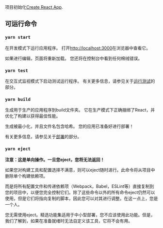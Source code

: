 项目初始化[Create React App](https://github.com/facebook/create-react-app).

## 可运行命令


### `yarn start`

在开发模式下运行应用程序。
打开[http://localhost:3000](http://localhost:3000)在浏览器中查看它。

如果进行编辑，页面将重新加载。
您还将在控制台中看到任何棉绒错误。


### `yarn test`

在交互式监视模式下启动测试运行程序。
有关更多信息，请参见关于[运行测试](https://facebook.github.io/create-react-app/docs/running-tests)的部分。

### `yarn build`

生成用于生产的应用程序到build文件夹。
它在生产模式下正确捆绑了React，并优化了构建以获得最佳性能。

生成被最小化，并且文件名包含哈希。
您的应用已准备好进行部署！

有关更多信息，请参见关于[部署](https://facebook.github.io/create-react-app/docs/deployment)的部分。

### `yarn eject`

**注意：这是单向操作。一旦您eject，您将无法返回！**

如果您对构建工具和配置选择不满意，则可以eject随时进行。此命令将从项目中删除单个构建依赖项。

而是将所有配置文件和传递依赖项（Webpack，Babel，ESLint等）直接复制到您的项目中，以便您完全控制它们。除了这些命令以外的所有命令eject仍然可以使用，但是它们将指向复制的脚本，因此您可以对其进行调整。在这一点上，您是一个人。

您无需使用eject。精选功能集适用于中小型部署，您不应该使用此功能。但是，我们了解到，如果在准备就绪时无法自定义该工具，它将不会有用。

